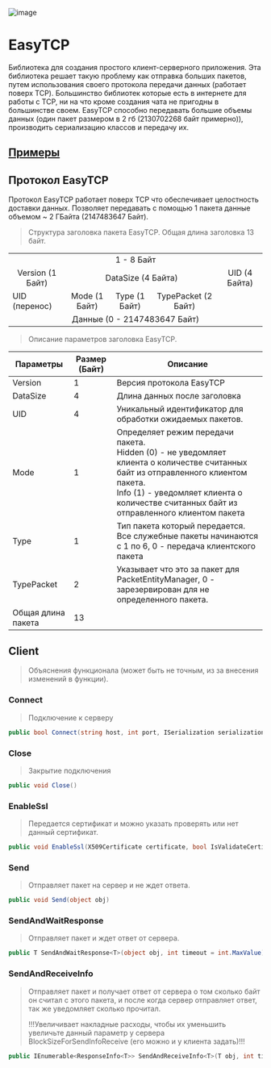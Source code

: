![image](https://github.com/Camyil-89/EasyTCP/assets/76705837/424aff49-3db3-4c86-b003-9d288a105bfc)
# EasyTCP
Библиотека для создания простого клиент-серверного приложения. Эта библиотека решает такую проблему как отправка больших пакетов, путем использования своего протокола передачи данных (работает поверх TCP). Большинство библиотек которые есть в интернете для работы с TCP, ни на что кроме создания чата не пригодны в большинстве своем.
EasyTCP способно передавать большие объемы данных (один пакет размером в 2 гб (2130702268 байт примерно)), производить сериализацию классов и передачу их.

## [Примеры](https://github.com/Camyil-89/EasyTCP/tree/master/TestClient/Examples)

## Протокол EasyTCP
Протокол EasyTCP работает поверх TCP что обеспечивает целостность доставки данных. Позволяет передавать с помощью 1 пакета данные объемом ~ 2 ГБайта (2147483647 Байт).
> Структура заголовка пакета EasyTCP. Общая длина заголовка 13 байт.
<table>
  <tr>
    <tr>
            <td colspan="8" align="center">1 - 8 Байт</td>
        </tr>
        <tr>
            <td colspan="1" align="center">Version (1 Байт)</td>
			<td colspan="4" align="center">DataSize (4 Байта)</td>
			<td colspan="3" align="center">UID (4 Байта)</td>
        </tr>
		 <tr>
            <td colspan="1">UID (перенос)</td>
			<td colspan="1" align="center">Mode (1 Байт)</td>
			<td colspan="1" align="center">Type (1 Байт)</td>
			<td colspan="2" align="center">TypePacket (2 Байт)</td>
			<td colspan="1" align="center"></td>
			<td colspan="1" align="center"></td>
			<td colspan="1" align="center"></td>
        </tr>
		<tr>
            <td colspan="8" align="center">Данные (0 - 2147483647 Байт)</td>
        </tr>
</table>

>Описание параметров заголовка EasyTCP.

|Параметры|Размер (Байт) | Описание|
|-|-|-|
|Version|1|Версия протокола EasyTCP|
|DataSize|4|Длина данных после заголовка|
|UID|4|Уникальный идентификатор для обработки ожидаемых пакетов.|
|Mode|1|Определяет режим передачи пакета.<br>Hidden (0) - не уведомляет клиента о количестве считанных байт из отправленного клиентом пакета.<br>Info (1) - уведомляет клиента о количестве считанных байт из отправленного клиентом пакета|
|Type|1|Тип пакета который передается. Все служебные пакеты начинаются с 1 по 6, 0 - передача клиентского пакета|
|TypePacket|2|Указывает что это за пакет для PacketEntityManager, 0 - зарезервирован для не определенного пакета.|
|Общая длина пакета|13|

## Client
> Объяснения функционала (может быть не точным, из за внесения изменений в функции).
### Connect
> Подключение к серверу
```C#
public bool Connect(string host, int port, ISerialization serialization = null)
```
### Close
> Закрытие подключения
```C#
public void Close()
```
### EnableSsl 
> Передается сертификат и можно указать проверять или нет данный сертификат.
```C#
public void EnableSsl(X509Certificate certificate, bool IsValidateCertificate)
```
### Send
> Отправляет пакет на сервер и не ждет ответа.
```C#
public void Send(object obj)
```
### SendAndWaitResponse
> Отправляет пакет и ждет ответ от сервера.
```C#
public T SendAndWaitResponse<T>(object obj, int timeout = int.MaxValue)
```
### SendAndReceiveInfo
> Отправляет пакет и получает ответ от сервера о том сколько байт он считал с этого пакета, и после когда сервер отправляет ответ, так же уведомляет сколько прочитал.
> 
> !!!Увеличивает накладные расходы, чтобы их уменьшить увеличьте данный параметр у сервера BlockSizeForSendInfoReceive (его можно и у клиента задать)!!!
```C#
public IEnumerable<ResponseInfo<T>> SendAndReceiveInfo<T>(T obj, int timeout = int.MaxValue)
```
